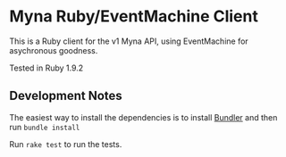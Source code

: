 # Myna Ruby/EventMachine Client

This is a Ruby client for the v1 Myna API, using EventMachine for asychronous goodness.

Tested in Ruby 1.9.2

## Development Notes

The easiest way to install the dependencies is to install [Bundler](http://gembundler.com/) and then run `bundle install`

Run `rake test` to run the tests.
